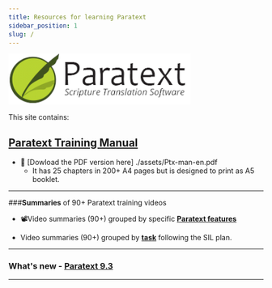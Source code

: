 ```yaml
---
title: Resources for learning Paratext 
sidebar_position: 1
slug: /
---
```


![](img/cropped-PT9-web-banner.png)  

This site contains: 
## [Paratext Training Manual](Training-Manual/00-Overview.md)
- :book: [Dowload the PDF version here] ./assets/Ptx-man-en.pdf  
  - It has 25 chapters in  200+ A4 pages but is designed to print as A5 booklet.
 
   

----
###**Summaries** of 90+ Paratext training videos
-  :film_projector:Video summaries (90+) grouped by specific [**Paratext features**](Video-summaries/00-list-of-features.md)

-  Video summaries (90+)  grouped by [**task**](Video-summaries/00-list-of-videos.md) following the SIL plan.

----


### What's new - [Paratext 9.3](Video-summaries/00-Whats-new.md)

----
